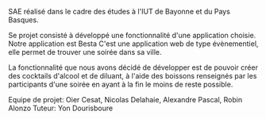 SAE réalisé dans le cadre des études à l'IUT de Bayonne et du Pays Basques.

Se projet consisté à développé une fonctionnalité d'une application choisie.
Notre application est Besta
C'est une application web de type évènementiel, elle permet de trouver une soirée dans sa ville.

La fonctionnalité que nous avons décidé de développer est de pouvoir créer des cocktails d'alcool et de diluant, 
à l'aide des boissons renseignés par les participants d'une soirée en ayant à la fin le moins de reste possible.

Equipe de projet: Oier Cesat, Nicolas Delahaie, Alexandre Pascal, Robin Alonzo
Tuteur: Yon Dourisboure
